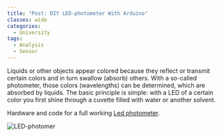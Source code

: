 ```yaml
---
title: "Post: DIY LED-photometer With Arduino"
classes: wide
categories:
  - University
tags:
  - Analysis
  - Sensor
---
```


Liquids or other objects appear colored because they reflect or transmit certain colors and in turn swallow (absorb) others. With a so-called photometer, those colors (wavelengths) can be determined, which are absorbed by liquids. The basic principle is simple: with a LED of a certain color you first shine through a cuvette filled with water or another solvent.

Hardware and code for a full working [Led photometer](https://www.instructables.com/id/DIY-LED-photometer-With-Arduino-for-Physics-or-Che/).

![LED-photomer](https://cdn.instructables.com/FHU/I575/JVE7OCAV/FHUI575JVE7OCAV.LARGE.jpg?auto=webp&frame=1&width=702&fit=bounds)


